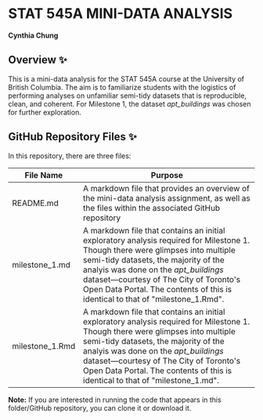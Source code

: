 # STAT 545A MINI-DATA ANALYSIS
**Cynthia Chung**

## Overview ✨
This is a mini-data analysis for the STAT 545A course at the University of British Columbia. The aim is to familiarize students with the logistics of performing analyses on unfamiliar semi-tidy datasets that is reproducible, clean, and coherent. For Milestone 1, the dataset *apt_buildings* was chosen for further exploration.

## GitHub Repository Files ✨
In this repository, there are three files:

File Name | Purpose
----------|---------
README.md | A markdown file that provides an overview of the mini-data analysis assignment, as well as the files within the associated GitHub repository
milestone_1.md | A markdown file that contains an initial exploratory analysis required for Milestone 1. Though there were glimpses into multiple semi-tidy datasets, the majority of the analyis was done on the *apt_buildings* dataset—courtesy of The City of Toronto's Open Data Portal. The contents of this is identical to that of "milestone_1.Rmd".
milestone_1.Rmd | A markdown file that contains an initial exploratory analysis required for Milestone 1. Though there were glimpses into multiple semi-tidy datasets, the majority of the analyis was done on the *apt_buildings* dataset—courtesy of The City of Toronto's Open Data Portal. The contents of this is identical to that of "milestone_1.md".

**Note:** If you are interested in running the code that appears in this folder/GitHub repository, you can clone it or download it. 
